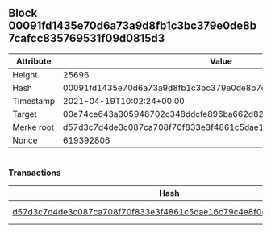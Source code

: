 ## Block 00091fd1435e70d6a73a9d8fb1c3bc379e0de8b7cafcc835769531f09d0815d3

Attribute | Value
--- | ---
Height | 25696
Hash | 00091fd1435e70d6a73a9d8fb1c3bc379e0de8b7cafcc835769531f09d0815d3
Timestamp | 2021-04-19T10:02:24+00:00
Target | 00e74ce643a305948702c348ddcfe896ba662d82c1a228faf4ad12250f07334e
Merke root | d57d3c7d4de3c087ca708f70f833e3f4861c5dae16c79c4e8f0c78f636d8457d
Nonce | 619392806

```

```

### Transactions

Hash | Amount
--- | ---
[d57d3c7d4de3c087ca708f70f833e3f4861c5dae16c79c4e8f0c78f636d8457d](d57d3c7d4de3c087ca708f70f833e3f4861c5dae16c79c4e8f0c78f636d8457d.md) | 10.00000000 SKEPTI 
